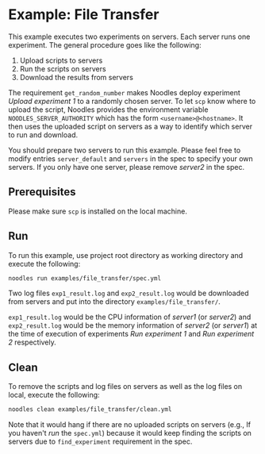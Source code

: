 # Example: File Transfer

This example executes two experiments on servers. Each server runs one experiment. The general procedure goes like the following:

1. Upload scripts to servers
2. Run the scripts on servers
3. Download the results from servers

The requirement `get_random_number` makes Noodles deploy experiment *Upload experiment 1* to a randomly chosen server. To let `scp` know where to upload the script, Noodles provides the environment variable `NOODLES_SERVER_AUTHORITY` which has the form `<username>@<hostname>`. It then uses the uploaded script on servers as a way to identify which server to run and download.

You should prepare two servers to run this example. Please feel free to modify entries `server_default` and `servers` in the spec to specify your own servers. If you only have one server, please remove *server2* in the spec.

## Prerequisites

Please make sure `scp` is installed on the local machine.

## Run

To run this example, use project root directory as working directory and execute the following:

```bash
noodles run examples/file_transfer/spec.yml
```

Two log files `exp1_result.log` and `exp2_result.log` would be downloaded from servers and put into the directory `examples/file_transfer/`.

`exp1_result.log` would be the CPU information of *server1* (or *server2*) and `exp2_result.log` would be the memory information of *server2* (or *server1*) at the time of execution of experiments *Run experiment 1* and *Run experiment 2* respectively.

## Clean

To remove the scripts and log files on servers as well as the log files on local, execute the following:

```bash
noodles clean examples/file_transfer/clean.yml
```

Note that it would hang if there are no uploaded scripts on servers (e.g., If you haven't *run* the `spec.yml`) because it would keep finding the scripts on servers due to `find_experiment` requirement in the spec.
